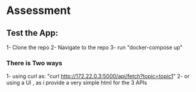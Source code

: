 # Assessment

## Test the App:
1- Clone the repo
2- Navigate to the repo
3- run "docker-compose up"

### There is Two ways 
1- using curl as: "curl  http://172.22.0.3:5000/api/fetch?topic=topic1"
2- or using a UI , as i provide a very simple html for the 3 APIs

